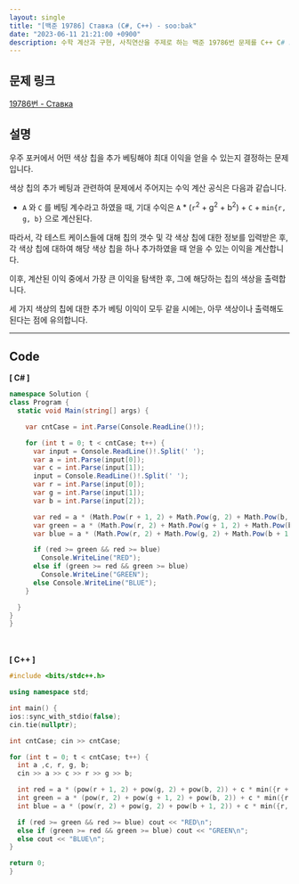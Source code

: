 ```yaml
---
layout: single
title: "[백준 19786] Ставка (C#, C++) - soo:bak"
date: "2023-06-11 21:21:00 +0900"
description: 수학 계산과 구현, 사칙연산을 주제로 하는 백준 19786번 문제를 C++ C# 으로 풀이 및 해설
---
```


## 문제 링크
  [19786번 - Ставка](https://www.acmicpc.net/problem/19786)

## 설명
우주 포커에서 어떤 색상 칩을 추가 베팅해야 최대 이익을 얻을 수 있는지 결정하는 문제입니다. <br>

색상 칩의 추가 베팅과 관련하여 문제에서 주어지는 수익 계산 공식은 다음과 같습니다. <br>

- `A` 와 `C` 를 베팅 계수라고 하였을 때, 기대 수익은 `A` * (`r`<sup>2</sup> + g<sup>2</sup> + b<sup>2</sup>) + `C` + `min{r, g, b}` 으로 계산된다. <br>

따라서, 각 테스트 케이스들에 대해 칩의 갯수 및 각 색상 칩에 대한 정보를 입력받은 후, 각 색상 칩에 대하여 해당 색상 칩을 하나 추가하였을 때 얻을 수 있는 이익을 계산합니다. <br>

이후, 계산된 이익 중에서 가장 큰 이익을 탐색한 후, 그에 해당하는 칩의 색상을 출력합니다. <br>

세 가지 색상의 칩에 대한 추가 베팅 이익이 모두 같을 시에는, 아무 색상이나 출력해도 된다는 점에 유의합니다. <br>

- - -

## Code
<b>[ C# ] </b>
<br>

  ```c#
namespace Solution {
  class Program {
    static void Main(string[] args) {

      var cntCase = int.Parse(Console.ReadLine()!);

      for (int t = 0; t < cntCase; t++) {
        var input = Console.ReadLine()!.Split(' ');
        var a = int.Parse(input[0]);
        var c = int.Parse(input[1]);
        input = Console.ReadLine()!.Split(' ');
        var r = int.Parse(input[0]);
        var g = int.Parse(input[1]);
        var b = int.Parse(input[2]);

        var red = a * (Math.Pow(r + 1, 2) + Math.Pow(g, 2) + Math.Pow(b, 2)) + c * Math.Min(Math.Min(r + 1, g), b);
        var green = a * (Math.Pow(r, 2) + Math.Pow(g + 1, 2) + Math.Pow(b, 2)) + c * Math.Min(Math.Min(r, g + 1), b);
        var blue = a * (Math.Pow(r, 2) + Math.Pow(g, 2) + Math.Pow(b + 1, 2)) + c * Math.Min(Math.Min(r, g), b + 1);

        if (red >= green && red >= blue)
          Console.WriteLine("RED");
        else if (green >= red && green >= blue)
          Console.WriteLine("GREEN");
        else Console.WriteLine("BLUE");
      }

    }
  }
}
  ```
<br><br>
<b>[ C++ ] </b>
<br>

  ```c++
#include <bits/stdc++.h>

using namespace std;

int main() {
  ios::sync_with_stdio(false);
  cin.tie(nullptr);

  int cntCase; cin >> cntCase;

  for (int t = 0; t < cntCase; t++) {
    int a ,c, r, g, b;
    cin >> a >> c >> r >> g >> b;

    int red = a * (pow(r + 1, 2) + pow(g, 2) + pow(b, 2)) + c * min({r + 1, g, b});
    int green = a * (pow(r, 2) + pow(g + 1, 2) + pow(b, 2)) + c * min({r, g + 1, b});
    int blue = a * (pow(r, 2) + pow(g, 2) + pow(b + 1, 2)) + c * min({r, g, b + 1});

    if (red >= green && red >= blue) cout << "RED\n";
    else if (green >= red && green >= blue) cout << "GREEN\n";
    else cout << "BLUE\n";
  }

  return 0;
}
  ```

